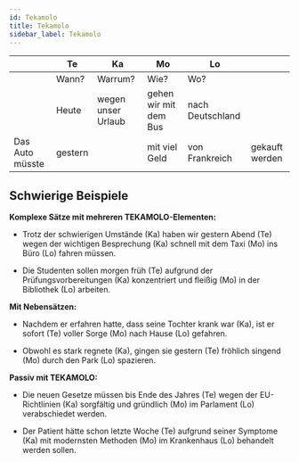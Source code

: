 ```yaml
---
id: Tekamolo
title: Tekamolo
sidebar_label: Tekamolo
---
```


|                 | Te      | Ka                 | Mo                    | Lo               |                |
| --------------- | ------- | ------------------ | --------------------- | ---------------- | -------------- |
|                 | Wann?   | Warrum?            | Wie?                  | Wo?              |                |
|                 | Heute   | wegen unser Urlaub | gehen wir mit dem Bus | nach Deutschland |                |
| Das Auto müsste | gestern |                    | mit viel Geld         | von Frankreich   | gekauft werden |

## Schwierige Beispiele

**Komplexe Sätze mit mehreren TEKAMOLO-Elementen:**

- Trotz der schwierigen Umstände (Ka) haben wir gestern Abend (Te) wegen der wichtigen Besprechung (Ka) schnell mit dem Taxi (Mo) ins Büro (Lo) fahren müssen.

- Die Studenten sollen morgen früh (Te) aufgrund der Prüfungsvorbereitungen (Ka) konzentriert und fleißig (Mo) in der Bibliothek (Lo) arbeiten.

**Mit Nebensätzen:**

- Nachdem er erfahren hatte, dass seine Tochter krank war (Ka), ist er sofort (Te) voller Sorge (Mo) nach Hause (Lo) gefahren.

- Obwohl es stark regnete (Ka), gingen sie gestern (Te) fröhlich singend (Mo) durch den Park (Lo) spazieren.

**Passiv mit TEKAMOLO:**

- Die neuen Gesetze müssen bis Ende des Jahres (Te) wegen der EU-Richtlinien (Ka) sorgfältig und gründlich (Mo) im Parlament (Lo) verabschiedet werden.

- Der Patient hätte schon letzte Woche (Te) aufgrund seiner Symptome (Ka) mit modernsten Methoden (Mo) im Krankenhaus (Lo) behandelt werden sollen.
